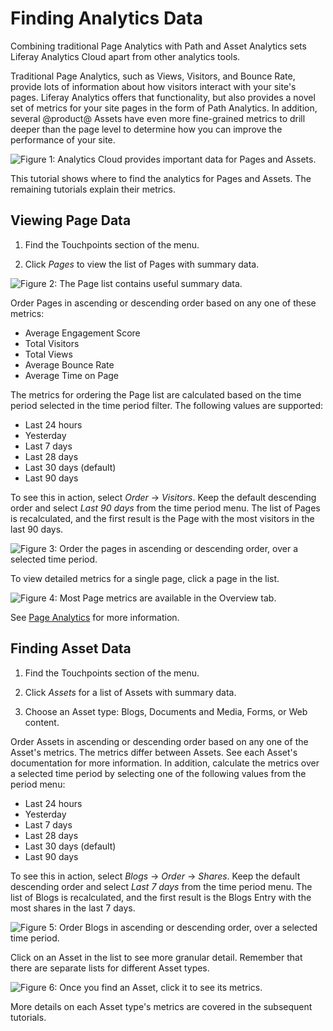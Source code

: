 # Finding Analytics Data [](id=finding-analytics-data)

Combining traditional Page Analytics with Path and Asset Analytics sets Liferay
Analytics Cloud apart from other analytics tools.

Traditional Page Analytics, such as Views, Visitors, and Bounce Rate, provide
lots of information about how visitors interact with your site's pages. Liferay
Analytics offers that functionality, but also provides a novel set of metrics
for your site pages in the form of Path Analytics. In addition, several
@product@ Assets have even more fine-grained metrics to drill deeper than the
page level to determine how you can improve the performance of your site.

![Figure 1: Analytics Cloud provides important data for Pages and Assets.](../../images/pages-touchpoints-menu.png)

This tutorial shows where to find the analytics for Pages and Assets. The
remaining tutorials explain their metrics.

## Viewing Page Data [](id=viewing-page-data)

1.  Find the Touchpoints section of the menu.

2.  Click *Pages* to view the list of Pages with summary data.

![Figure 2: The Page list contains useful summary data.](../../images/pages-list.png)

Order Pages in ascending or descending order based on any one of these metrics:

- Average Engagement Score
- Total Visitors
- Total Views
- Average Bounce Rate
- Average Time on Page

<!--SCREENSHOT:currently there's no data to screenshot-->

<!-- In addition to ordering Pages and Assets, filter them by entering search terms.
There's a prominent search bar at the top of the table. Run a basic
search and see the matches returned.

Once you have some returned results, perhaps being ordered by one of the
available metrics in descending order, turn your attention to the Time Period
selector next to the search bar. It recalculates the result based on the time
period selected. If you go from a shorter time period to longer, you'll
naturally see more results. In addition, metrics are recalculated. -->

The metrics for ordering the Page list are calculated based on the time period
selected in the time period filter. The following values are supported:

- Last 24 hours
- Yesterday
- Last 7 days
- Last 28 days
- Last 30 days (default)
- Last 90 days

To see this in action, select *Order* &rarr; *Visitors*. Keep the default
descending order and select *Last 90 days* from the time period menu. The list
of Pages is recalculated, and the first result is the Page with the most 
visitors in the last 90 days.

![Figure 3: Order the pages in ascending or descending order, over a selected time period.](../../images/pages-order.png)

To view detailed metrics for a single page, click a page in the list. 

![Figure 4: Most Page metrics are available in the Overview tab.](../../images/pages-overview.png)

See [Page Analytics](https://github.com/liferay/liferay-docs/blob/master/discover/analytics-cloud/articles/04-analyzing-touchpoints/01-page-analytics.markdown) 
for more information.

## Finding Asset Data [](id=finding-asset-data)

1.  Find the Touchpoints section of the menu.

2.  Click *Assets* for a list of Assets with summary data.

3.  Choose an Asset type: Blogs, Documents and Media, Forms, or Web content.

Order Assets in ascending or descending order based on any one of the Asset's
metrics. The metrics differ between Assets. See each Asset's documentation for
more information. In addition, calculate the metrics over a selected time period
by selecting one of the following values from the period menu:

- Last 24 hours
- Yesterday
- Last 7 days
- Last 28 days
- Last 30 days (default)
- Last 90 days

To see this in action, select *Blogs* &rarr; *Order* &rarr; *Shares*. Keep the
default descending order and select *Last 7 days* from the time period menu.
The list of Blogs is recalculated, and the first result is the Blogs Entry with
the most shares in the last 7 days.

![Figure 5: Order Blogs in ascending or descending order, over a selected time period.](../../images/assets-blogs-order.png)

<!-- In addition to ordering the Assets, filter them by entering search terms.
There's a prominent search bar at the top of the Assets table. Run a basic
keyword search and see the matching Assets returned. 

SCREENSHOT

Once you have some returned Assets, being ordered by one of the available
metrics in descending order, find the Time Period selector next to the search
bar. It recalculates the result based on the time period selected. If you go
from a shorter time period to longer, you'll naturally see more results. In
addition, metrics are recalculated. Take Views as an example to see how this
works:

Take Forms as an example asset. Searching for *symposium* and ordering the
results in descending order by the Views metric would return a healthy sample of
results if the project was for Liferay's sites. However, you must also specify
the time period for which you'd like to view the metrics. The default is 30
days, but this is configurable. The following time values are supported:

- Last 24 hours
- Yesterday
- Last 7 days
- Last 28 days
- Last 30 days (default)
- Last 90 days

Take 90 days for our example search for *symposium*. Now all Forms containing
the word *symposium* are returned, in descending order of views *in the last 90
days*.-->

Click on an Asset in the list to see more granular detail. Remember that there
are separate lists for different Asset types.

![Figure 6: Once you find an Asset, click it to see its metrics.](../../images/assets-overview-blogs.png)

More details on each Asset type's metrics are covered in the subsequent
tutorials.
